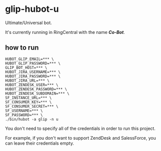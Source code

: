 # glip-hubot-u

Ultimate/Universal bot.

It's currently running in RingCentral with the name ***Co-Bot***.


## how to run

```
HUBOT_GLIP_EMAIL=*** \
HUBOT_GLIP_PASSWORD=*** \
GLIP_BOT_HOST=*** \
HUBOT_JIRA_USERNAME=*** \
HUBOT_JIRA_PASSWORD=*** \
HUBOT_JIRA_URL=*** \
HUBOT_ZENDESK_USER=*** \
HUBOT_ZENDESK_PASSWORD=*** \
HUBOT_ZENDESK_SUBDOMAIN=*** \
SF_INSTANCE_URL=*** \
SF_CONSUMER_KEY=*** \
SF_CONSUMER_SECRET=*** \
SF_USERNAME=*** \
SF_PASSWORD=*** \
./bin/hubot -a glip -n u
```

You don't need to specify all of the credentials in order to run this project.

For example, if you don't want to support ZendDesk and SalessForce, you can leave their credentials empty.
